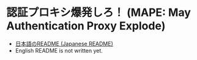 # 認証プロキシ爆発しろ！ (MAPE: May Authentication Proxy Explode)

* [日本語のREADME (Japanese README) ](README.ja.md)
* English README is not written yet.
